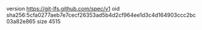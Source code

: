 version https://git-lfs.github.com/spec/v1
oid sha256:5cfa0277aeb7e7cecf26353ad5b4d2cf964ee1d3c4d164903ccc2bc03a82e865
size 4515
